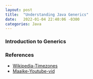 ```yaml
---
layout: post
title:  "Understanding Java Generics"
date:   2022-01-04 22:40:06 -0300
categories: Java
---
```


### Introduction to Generics ###

### References ###
* [Wikipedia-Timezones]
* [Maaike-Youtube-vid]


[Maaike-Youtube-vid]: youtube.com/watch?v=0XgdX5hDL4U
[Wikipedia-Timezones]: https://en.wikipedia.org/wiki/List_of_tz_database_time_zones
[Wikipedia-Generics]: https://en.wikipedia.org/wiki/Generic_programming
